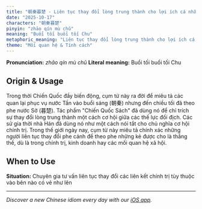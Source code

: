 ```yaml
---
title: "朝秦暮楚 - Liên tục thay đổi lòng trung thành cho lợi ích cá nhân"
date: "2025-10-17"
characters: "朝秦暮楚"
pinyin: "zhāo qín mù chǔ"
meaning: "Buổi tối buổi tối Chu"
metaphoric_meaning: "Liên tục thay đổi lòng trung thành cho lợi ích cá nhân"
theme: "Mối quan hệ & Tính cách"
---
```


**Pronunciation:** *zhāo qín mù chǔ*
**Literal meaning:** Buổi tối buổi tối Chu

## Origin & Usage

Trong thời Chiến Quốc đầy biến động, cụm từ này ra đời để miêu tả các quan lại phục vụ nước Tần vào buổi sáng (朝秦) nhưng đến chiều tối đã theo phe nước Sở (暮楚). Tác phẩm "Chiến Quốc Sách" đã dùng nó để chỉ trích sự thay đổi lòng trung thành một cách cơ hội giữa các thế lực đối địch. Các sử gia thời nhà Hán đã dùng nó như một cách nói tắt cho chủ nghĩa cơ hội chính trị. Trong thế giới ngày nay, cụm từ này miêu tả chính xác những người liên tục thay đổi phe cánh để theo phe những kẻ được cho là thắng thế, dù là trong chính trị, kinh doanh hay các mối quan hệ xã hội.

## When to Use

**Situation:** Chuyên gia tư vấn liên tục thay đổi các liên kết chính trị tùy thuộc vào bên nào có vẻ như lên

---

*Discover a new Chinese idiom every day with our [iOS app](https://apps.apple.com/us/app/daily-chinese-idioms/id6740611324).*
